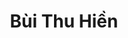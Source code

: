 ---
title: Bùi Thu Hiền
layout: hosohocsinh
birthday: '2003-10-11'
categories: hoso
fbcomments: true
tc: active
hs: active
avatar: thuhien.jpg
permalink: /hoso/thuhien.html
phone: 0988152166
address: Kiện Khê - Hà Nam
shortname: Hiền Phò
facebook: profile.php?id=100021945591826
instagram: bb_thuhien
thongtinthem: co
tinhcach: Phúng phính trắng trẻo cao, tay chửi hạng nhì sau Bảo Hân
---